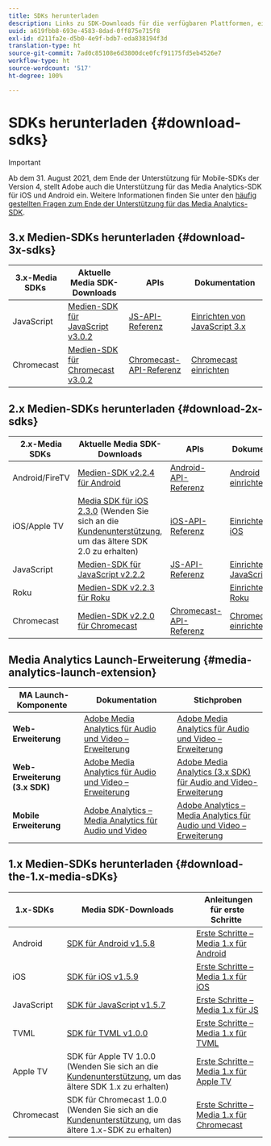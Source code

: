 ```yaml
---
title: SDKs herunterladen
description: Links zu SDK-Downloads für die verfügbaren Plattformen, einschließlich Android, iOS, JavaScript, Chromecast und Roku.
uuid: a619fbb8-693e-4583-8dad-0ff875e715f8
exl-id: d211fa2e-d5b0-4e9f-bdb7-eda838194f3d
translation-type: ht
source-git-commit: 7ad0c85108e6d3800dce0fcf91175fd5eb4526e7
workflow-type: ht
source-wordcount: '517'
ht-degree: 100%

---
```


# SDKs herunterladen {#download-sdks}

>[!IMPORTANT]
>
>Ab dem 31. August 2021, dem Ende der Unterstützung für Mobile-SDKs der Version 4, stellt Adobe auch die Unterstützung für das Media Analytics-SDK für iOS und Android ein.  Weitere Informationen finden Sie unter den [häufig gestellten Fragen zum Ende der Unterstützung für das Media Analytics-SDK](/help/sdk-implement/end-of-support-faqs.md).


## 3.x Medien-SDKs herunterladen {#download-3x-sdks}

| 3.x-Media SDKs  | Aktuelle Media SDK-Downloads |  APIs   |  Dokumentation  |
| --- | --- | --- | --- |
| JavaScript | [Medien-SDK für JavaScript v3.0.2](https://github.com/Adobe-Marketing-Cloud/media-sdks/releases/tag/js-v3.0.2) | [JS-API-Referenz](https://adobe-marketing-cloud.github.io/media-sdks/reference/javascript_3x/index.html) | [Einrichten von JavaScript 3.x](/help/sdk-implement/setup/setup-javascript/set-up-js-3.md) |
| Chromecast | [Medien-SDK für Chromecast v3.0.2 ](https://github.com/Adobe-Marketing-Cloud/media-sdks/releases/tag/chromecast-v3.0.2) | [Chromecast-API-Referenz](https://adobe-marketing-cloud.github.io/media-sdks/reference/chromecast/) | [Chromecast einrichten ](/help/sdk-implement/setup/set-up-chromecast.md) |


## 2.x Medien-SDKs herunterladen {#download-2x-sdks}

| 2.x-Media SDKs  | Aktuelle Media SDK-Downloads |  APIs   |  Dokumentation  |
| --- | --- | --- | --- |
| Android/FireTV | [ Medien-SDK v2.2.4 für Android](https://github.com/Adobe-Marketing-Cloud/media-sdks/releases/tag/android-v2.2.4) | [Android-API-Referenz](https://adobe-marketing-cloud.github.io/media-sdks/reference/android/) | [Android einrichten](/help/sdk-implement/setup/set-up-android.md) |
| iOS/Apple TV | [Media SDK für iOS 2.3.0](https://github.com/Adobe-Marketing-Cloud/media-sdks/releases/tag/ios-v2.3.0) (Wenden Sie sich an die [Kundenunterstützung](https://helpx.adobe.com/de/marketing-cloud/contact-support.html), um das ältere SDK 2.0 zu erhalten) | [iOS-API-Referenz](https://adobe-marketing-cloud.github.io/media-sdks/reference/ios/) | [Einrichten von iOS](/help/sdk-implement/setup/set-up-ios.md) |
| JavaScript | [Medien-SDK für JavaScript v2.2.2](https://github.com/Adobe-Marketing-Cloud/media-sdks/releases/tag/js-v2.2.2) | [JS-API-Referenz](https://adobe-marketing-cloud.github.io/media-sdks/reference/javascript/) | [Einrichten von JavaScript 2.x](/help/sdk-implement/setup/setup-javascript/set-up-js-2.md) |
| Roku | [Medien-SDK v2.2.3 für Roku](https://github.com/Adobe-Marketing-Cloud/media-sdks/releases/tag/roku-v2.2.3) |  | [Einrichten von Roku](/help/sdk-implement/setup/set-up-roku.md) |
| Chromecast | [Medien-SDK v2.2.0 für Chromecast](https://github.com/Adobe-Marketing-Cloud/media-sdks/releases/tag/chromecast-v2.2.0) | [Chromecast-API-Referenz](https://adobe-marketing-cloud.github.io/media-sdks/reference/chromecast/) | [Chromecast einrichten ](/help/sdk-implement/setup/set-up-chromecast.md) |

## Media Analytics Launch-Erweiterung {#media-analytics-launch-extension}

| MA Launch-Komponente   | Dokumentation | Stichproben |
|---|---|---|
| **Web-Erweiterung** | [Adobe Media Analytics für Audio und Video – Erweiterung](https://docs.adobe.com/content/help/de-DE/launch/using/extensions-ref/adobe-extension/media-analytics-extension/overview.html) | [Adobe Media Analytics für Audio und Video – Erweiterung](https://github.com/Adobe-Marketing-Cloud/media-sdks/tree/master/samples/launch/js/2.x) |
| **Web-Erweiterung (3.x SDK)** | [Adobe Media Analytics für Audio und Video – Erweiterung](https://docs.adobe.com/content/help/de-DE/launch/using/extensions-ref/adobe-extension/media-analytics-3x-extension/overview.html) | [Adobe Media Analytics (3.x SDK) für Audio and Video-Erweiterung](https://github.com/Adobe-Marketing-Cloud/media-sdks/tree/master/samples/launch/js/3.x) |
| **Mobile Erweiterung** | [Adobe Analytics – Media Analytics für Audio und Video](https://aep-sdks.gitbook.io/docs/using-mobile-extensions/adobe-media-analytics) | [Adobe Analytics – Media Analytics für Audio und Video – Erweiterung](https://github.com/Adobe-Marketing-Cloud/media-sdks/tree/master/samples/launch/mobile) |

## 1.x Medien-SDKs herunterladen {#download-the-1.x-media-sDKs}

| 1.x-SDKs  |  Media SDK-Downloads  |  Anleitungen für erste Schritte  |
| --- | --- | --- |
| Android | [SDK für Android v1.5.8](https://github.com/Adobe-Marketing-Cloud/video-heartbeat/releases/tag/android-v1.5.8) | [Erste Schritte – Media 1.x für Android](setup/vhl-dev-guide-v15_android.pdf) |
| iOS | [SDK für iOS v1.5.9](https://github.com/Adobe-Marketing-Cloud/video-heartbeat/releases/tag/ios-v1.5.9) | [Erste Schritte – Media 1.x für iOS](setup/vhl-dev-guide-v15_ios.pdf) |
| JavaScript | [SDK für JavaScript v1.5.7](https://github.com/Adobe-Marketing-Cloud/video-heartbeat/releases/tag/js-v1.5.7) | [Erste Schritte – Media 1.x für JS](setup/vhl-dev-guide-v15_js.pdf) |
| TVML | [SDK für TVML v1.0.0](https://github.com/Adobe-Marketing-Cloud/video-heartbeat/releases/tag/tvml-v1.0.0) | [Erste Schritte – Media 1.x für TVML](setup/vhl_tvml.pdf) |
| Apple TV | SDK für Apple TV 1.0.0 (Wenden Sie sich an die [Kundenunterstützung](https://helpx.adobe.com/de/marketing-cloud/contact-support.html), um das ältere SDK 1.x zu erhalten) | [Erste Schritte – Media 1.x für Apple TV](setup/vhl-dev-guide-v1x_appletv.pdf) |
| Chromecast | SDK für Chromecast 1.0.0 (Wenden Sie sich an die [Kundenunterstützung](https://helpx.adobe.com/de/marketing-cloud/contact-support.html), um das ältere 1.x-SDK zu erhalten) | [Erste Schritte – Media 1.x für Chromecast](setup/chromecast_1.x_sdk.pdf) |
